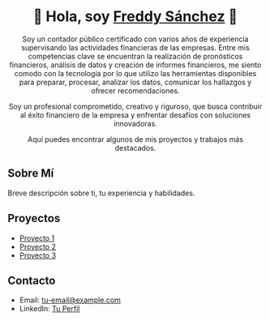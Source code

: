 <div align="center">
<h1 align="center">👋 Hola, soy <a href="https://aristi.dev">Freddy Sánchez</a> 👋</h1>
<p>Soy un contador público certificado con varios años de experiencia supervisando las actividades financieras de las empresas. Entre mis competencias clave se encuentran la realización de pronósticos financieros, análisis de datos y creación de informes financieros, me siento comodo con la tecnología por lo que utilizo las herramientas disponibles para preparar, procesar, analizar los datos, comunicar los hallazgos y ofrecer recomendaciones. 

Soy un profesional comprometido, creativo y riguroso, que busca contribuir al éxito financiero de la empresa y enfrentar desafíos con soluciones innovadoras.</p3> 
<p>Aquí puedes encontrar algunos de mis proyectos y trabajos más destacados.</p>
</div>

## Sobre Mí

Breve descripción sobre ti, tu experiencia y habilidades.

## Proyectos

- [Proyecto 1](#)
- [Proyecto 2](#)
- [Proyecto 3](#)

## Contacto

- Email: tu-email@example.com
- LinkedIn: [Tu Perfil](https://www.linkedin.com/in/tu-perfil)
